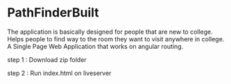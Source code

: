 # PathFinderBuilt
The application is basically designed for people that are new to college.
Helps people to find way to the room they want to visit anywhere in college.
A Single Page Web Application that works on angular routing.




step 1 : Download zip folder






step 2 : Run index.html on liveserver
